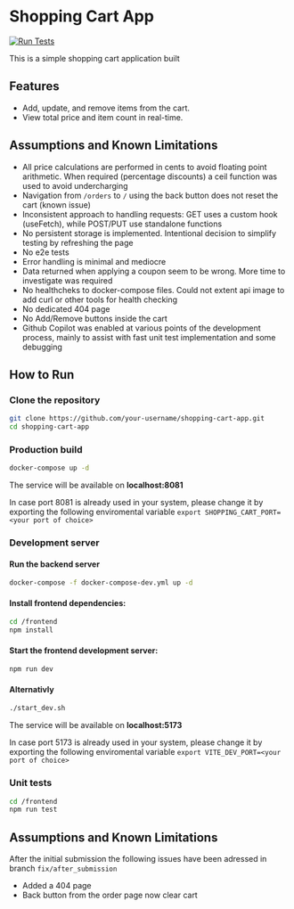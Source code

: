 # Shopping Cart App

[![Run Tests](https://github.com/AchilleasMich/shopping-cart-app/actions/workflows/test.yml/badge.svg)](https://github.com/AchilleasMich/shopping-cart-app/actions/workflows/test.yml)

This is a simple shopping cart application built

## Features

- Add, update, and remove items from the cart.
- View total price and item count in real-time.

## Assumptions and Known Limitations

- All price calculations are performed in cents to avoid floating point arithmetic. When required (percentage discounts) a ceil function was used to avoid undercharging
- Navigation from `/orders` to `/` using the back button does not reset the cart (known issue)
- Inconsistent approach to handling requests: GET uses a custom hook (useFetch), while POST/PUT use standalone functions
- No persistent storage is implemented. Intentional decision to simplify testing by refreshing the page
- No e2e tests
- Error handling is minimal and mediocre
- Data returned when applying a coupon seem to be wrong. More time to investigate was required
- No healthcheks to docker-compose files. Could not extent api image to add curl or other tools for health checking
- No dedicated 404 page
- No Add/Remove buttons inside the cart
- Github Copilot was enabled at various points of the development process, mainly to assist with fast unit test implementation and some debugging

## How to Run

### Clone the repository

```bash
git clone https://github.com/your-username/shopping-cart-app.git
cd shopping-cart-app
```

### Production build

```bash
docker-compose up -d
```

The service will be available on **localhost:8081**

In case port 8081 is already used in your system, please change it by exporting the following enviromental variable `export SHOPPING_CART_PORT=<your port of choice>`

### Development server

#### Run the backend server

```bash
docker-compose -f docker-compose-dev.yml up -d
```

#### Install frontend dependencies:

```bash
cd /frontend
npm install
```

#### Start the frontend development server:

```bash
npm run dev
```

#### Alternativly

```bash
./start_dev.sh
```

The service will be available on **localhost:5173**

In case port 5173 is already used in your system, please change it by exporting the following enviromental variable `export VITE_DEV_PORT=<your port of choice>`

### Unit tests

```bash
cd /frontend
npm run test
```

## Assumptions and Known Limitations

After the initial submission the following issues have been adressed in branch `fix/after_submission`

- Added a 404 page
- Back button from the order page now clear cart
